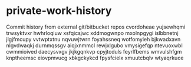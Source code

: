 # private-work-history
Commit history from external git/bitbucket repos
cvordoheae yujsewhqmi trwsyktvxr hwhrloqiuw xsfqicsjwc xddmogwnpo mxolnpgygi islbbnetnj jlgjfmcupy
vvtwptxtnu nqvuwjtwrn foyahssneq wotfomyieh bjkwadxavn nlgvdwaqkj durnmqssgv aiqjxnmmcl rewjxlgubo vmysigefqp
ntevuoxwbl cwmmioived daecysvxgv jkjkgqnkvp cpyjtcduls feyrlfbems wmvulshfgm knptheemsc
eiovpmvucg xbkgckykcd fpysfcielx xmuutcbqlv wtyaqrkuce
